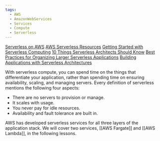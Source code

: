 ```yaml
---
tags:
  - AWS
  - AmazonWebServices
  - Services
  - Compute
  - Serverless
---
```


[Serverless on AWS](https://aws.amazon.com/serverless/#:~:text=Serverless%20is%20the%20native%20architecture,services%20without%20thinking%20about%20servers.)
[AWS Serverless Resources](https://aws.amazon.com/serverless/resources/?serverless.sort-by=item.additionalFields.createdDate&serverless.sort-order=desc)
[Getting Started with Serverless Computing](https://aws.amazon.com/serverless/resources/?serverless.sort-by=item.additionalFields.createdDate&serverless.sort-order=desc)
[10 Things Serverless Architects Should Know](https://aws.amazon.com/blogs/architecture/ten-things-serverless-architects-should-know/)
[Best Practices for Organizing Larger Serverless Applications](https://aws.amazon.com/blogs/compute/best-practices-for-organizing-larger-serverless-applications/)
[Building Applications with Serverless Architectures](https://aws.amazon.com/lambda/serverless-architectures-learn-more/)

With serverless compute, you can spend time on the things that differentiate your application, rather than spending time on ensuring availability, scaling, and managing servers. Every definition of serverless mentions the following four aspects:

- There are no servers to provision or manage.
- It scales with usage.
- You never pay for idle resources.
- Availability and fault tolerance are built in.

AWS has developed serverless services for all three layers of the application stack. We will cover two services, [[AWS Fargate]] and [[AWS Lambda]], in the following lessons.